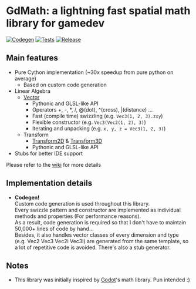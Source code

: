 # GdMath: a lightning fast spatial math library for gamedev

[![Codegen](https://github.com/shBLOCK/GdMath/actions/workflows/codegen.yml/badge.svg)](https://github.com/shBLOCK/GdMath/actions/workflows/codegen.yml)
[![Tests](https://github.com/shBLOCK/GdMath/actions/workflows/tests.yml/badge.svg)](https://github.com/shBLOCK/GdMath/actions/workflows/tests.yml)
[![Release](https://github.com/shBLOCK/GdMath/actions/workflows/release.yml/badge.svg)](https://github.com/shBLOCK/GdMath/actions/workflows/release.yml)

## Main features
- Pure Cython implementation (~30x speedup from pure python on average)
  - Based on custom code generation
- Linear Algebra
  - [Vector](https://github.com/shBLOCK/GdMath/wiki#vectors)
    - Pythonic and GLSL-like API
    - Operators +, -, *, /, @(dot), ^(cross), |(distance) ...
    - Fast (compile time) swizzling (e.g. `Vec3(1, 2, 3).zxy`)
    - Flexible constructor (e.g. `Vec3(Vec2(1, 2), 3)`)
    - Iterating and unpacking (e.g. `x, y, z = Vec3(1, 2, 3)`)
  - Transform
    - [Transform2D](https://github.com/shBLOCK/GdMath/wiki#transform2d) & [Transform3D](https://github.com/shBLOCK/GdMath/wiki#transform3d)
    - Pythonic and GLSL-like API
- Stubs for better IDE support

Please refer to the [wiki](https://github.com/shBLOCK/GdMath/wiki) for more details

## Implementation details
- **Codegen!**  
  Custom code generation is used throughout this library.  
  Every swizzle pattern and constructor are implemented as individual methods and properties (For performance reasons).   
  As a result, code generation is required so that I don't have to maintain 50,000+ lines of code by hand...   
  Besides, it also handles vector classes of every dimension and type (e.g. Vec2 Vec3 Vec2i Vec3i) are generated from the same template, so a lot of repetitive code is avoided.
  There's also a stub generator.

## Notes
- This library was initially inspired by [Godot](https://godotengine.org/)'s math library. Pun intended :)